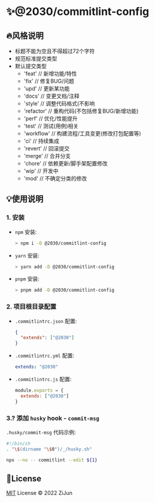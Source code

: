 # :sparkles:@2030/commitlint-config

## :fire:风格说明 

- 标题不能为空且不得超过72个字符
- 规范标准提交类型
- 默认提交类型
  - 'feat'     // 新增功能/特性
  - 'fix'      // 修复BUG/问题
  - 'upd'      // 更新某功能
  - 'docs'     // 变更文档/注释
  - 'style'    // 调整代码格式(不影响
  - 'refactor' // 重构代码(不包括修复BUG/新增功能)
  - 'perf'     // 优化/性能提升
  - 'test'     // 测试(用例)相关
  - 'workflow' // 构建流程/工具变更(修改打包配置等)
  - 'ci'       // 持续集成
  - 'revert'   // 回滚提交
  - 'merge'    // 合并分支
  - 'chore'    // 依赖更新/脚手架配置修改
  - 'wip'      // 开发中
  - 'mod'      // 不确定分类的修改

## :bulb:使用说明

### 1. 安装
- `npm` 安装:
  ```bash
  > npm i -D @2030/commitlint-config
  ```
- `yarn` 安装:
  ```bash
  > yarn add -D @2030/commitlint-config
  ```
- `pnpm` 安装:
  ```bash
  > pnpm add -D @2030/commitlint-config
  ```

### 2. 项目根目录配置
- `.commitlintrc.json` 配置:
  ```json
  {
    "extends": ["@2030"]
  }
  ```
- `.commitlintrc.yml` 配置:
  ```yaml
  extends: "@2030"
  ```
- `.commitlintrc.js` 配置:
  ```javascript
  module.exports = {
    extends: ["@2030"]
  }
  ```
  

### 3.? 添加 `husky` hook - `commit-msg`

`.husky/commit-msg` 代码示例:

```bash
#!/bin/sh
. "\$(dirname "\$0")/_/husky.sh"

npx --no -- commitlint --edit ${1}
```

## :key:License

[MIT](./LICENSE) License &copy; 2022 ZiJun
